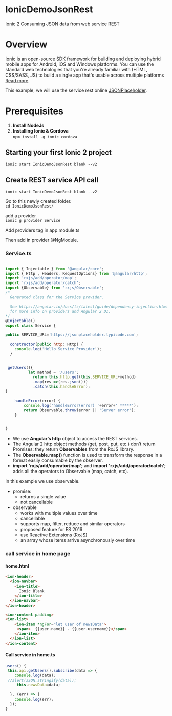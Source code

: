 # IonicDemoJsonRest
Ionic 2 Consuming JSON data from web service REST

# Overview
Ionic is an open-source SDK framework for building and deploying hybrid mobile apps for Android, iOS and Windows platforms. You can use the standard web technologies that you're already familiar with (HTML, CSS/SASS, JS) to build a single app that's usable across multiple platforms [Read more](https://ionicframework.com/getting-started/).

This example, we will use the service rest  online [JSONPlaceholder](https://jsonplaceholder.typicode.com/). 

# Prerequisites

1.	**Install NodeJs**
2.	**Installing Ionic & Cordova** <br>
``` npm install -g ionic cordova ```

## Starting your first Ionic 2 project

``` ionic start IonicDemoJsonRest blank --v2 ```


## Create REST service API call

``` ionic start IonicDemoJsonRest blank --v2 ```


Go to this newly created folder.<br>
``` cd IonicDemoJsonRest/ ```

add a provider <br>
```ionic g provider Service ```

Add providers tag in app.module.ts

Then add in provider @NgModule.

### Service.ts 
```javascript

import { Injectable } from '@angular/core';
import { Http , Headers, RequestOptions} from '@angular/http';
import 'rxjs/add/operator/map';
import 'rxjs/add/operator/catch';
import {Observable} from 'rxjs/Observable';
/*
  Generated class for the Service provider.

  See https://angular.io/docs/ts/latest/guide/dependency-injection.html
  for more info on providers and Angular 2 DI.
*/
@Injectable()
export class Service {

public SERVICE_URL='https://jsonplaceholder.typicode.com';

  constructor(public http: Http) {
    console.log('Hello Service Provider');
  }


 getUsers(){
          let method = '/users';
            return this.http.get(this.SERVICE_URL+method)
            .map(res =>(res.json()))
            .catch(this.handleError);
}

    handleError(error) {
        console.log('handleError(error) '+error+' *****');
        return Observable.throw(error || 'Server error');
    }


}
```
-	We use **Angular’s http** object to access the REST services.
-	The Angular 2 http object methods (get, post, put, etc.) don’t return Promises: they return **Observables** from the RxJS library.
-	The **Observable.map()** function is used to transform the response in a format easily consumable by the observer.
-	**import 'rxjs/add/operator/map';** and **import 'rxjs/add/operator/catch';** adds all the operators to Observable (map, catch, etc).

In this example we use observable. 

* promise:
  * returns a single value
  * not cancellable
* observable
  * works with multiple values over time
  * cancellable
  * supports map, filter, reduce and similar operators
  * proposed feature for ES 2016
  * use Reactive Extensions (RxJS)
  * an array whose items arrive asynchronously over time

### call service in home page
#### home.html

```html
<ion-header>
  <ion-navbar>
    <ion-title>
      Ionic Blank
    </ion-title>
  </ion-navbar>
</ion-header>

<ion-content padding>
<ion-list>
    <ion-item *ngFor="let user of newsData">      
     <span>  {{user.name}} - {{user.username}}</span>
    </ion-item>
  </ion-list>
</ion-content>
```
#### Call service in home.ts

```javascript
users() {
 this.api.getUsers().subscribe(data => {
    console.log(data);
 //alert(JSON.stringify(data));
     this.newsData=data;
    
  }, (err) => {
    console.log(err);
  });
}
```
